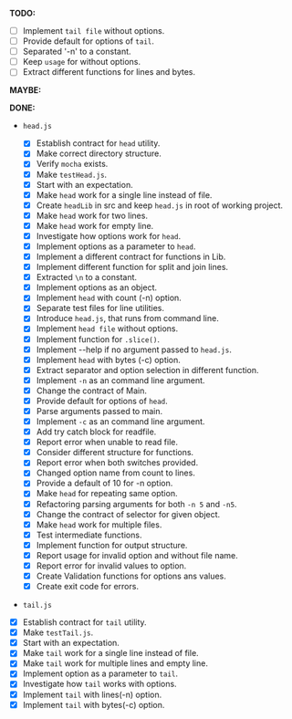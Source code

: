 __TODO:__

- [ ] Implement `tail file` without options.
- [ ] Provide default for options of `tail`.
- [ ] Separated '-n' to a constant.
- [ ] Keep `usage` for without options.
- [ ] Extract different functions for lines and bytes. 

__MAYBE:__

__DONE:__

* `head.js`

  - [x] Establish contract for `head` utility.
  - [x] Make correct directory structure.
  - [x] Verify `mocha` exists.
  - [x] Make `testHead.js`.
  - [x] Start with an expectation.
  - [x] Make `head` work for a single line instead of file.
  - [x] Create `headLib` in src and keep `head.js` in root of working project.
  - [x] Make `head` work for two lines.
  - [x] Make `head` work for empty line.
  - [x] Investigate how options work for `head`.
  - [x] Implement options as a parameter to `head`.
  - [x] Implement a different contract for functions in Lib.
  - [x] Implement different function for split and join lines.
  - [x] Extracted `\n` to a constant.
  - [x] Implement options as an object.
  - [x] Implement `head` with count (-n) option.
  - [x] Separate test files for line utilities.
  - [x] Introduce `head.js`, that runs from command line. 
  - [x] Implement `head file` without options.
  - [x] Implement function for `.slice()`.
  - [x] Implement --help if no argument passed to `head.js`.
  - [x] Implement `head` with bytes (-c) option.
  - [x] Extract separator and option selection in different function.
  - [x] Implement `-n` as an command line argument.
  - [x] Change the contract of Main.
  - [x] Provide default for options of `head`.
  - [x] Parse arguments passed to main.
  - [x] Implement `-c` as an command line argument.
  - [x] Add try catch block for readfile.
  - [x] Report error when unable to read file.
  - [x] Consider different structure for functions.
  - [x] Report error when both switches provided.
  - [x] Changed option name from count to lines.
  - [x] Provide a default of 10 for -n option.
  - [x] Make `head` for repeating same option.
  - [x] Refactoring parsing arguments for both `-n 5` and `-n5`.
  - [x] Change the contract of selector for given object.
  - [x] Make `head` work for multiple files.
  - [x] Test intermediate functions.
  - [x] Implement function for output structure.
  - [x] Report usage for invalid option and without file name.
  - [x] Report error for invalid values to option.
  - [x] Create Validation functions for options ans values.
  - [x] Create exit code for errors.

* `tail.js`

- [x] Establish contract for `tail` utility.
- [x] Make `testTail.js`.
- [x] Start with an expectation.
- [x] Make `tail` work for a single line instead of file.
- [x] Make `tail` work for multiple lines and empty line.
- [x] Implement option as a parameter to `tail`.
- [x] Investigate how `tail` works with options.
- [x] Implement `tail` with lines(-n) option.
- [x] Implement `tail` with bytes(-c) option.
